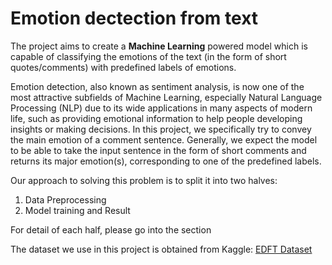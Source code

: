 # Emotion dectection from text
The project aims to create a **Machine Learning** powered model which is capable of classifying the emotions of the text (in the form of short quotes/comments) with predefined labels of emotions.

Emotion detection, also known as sentiment analysis, is now one of the most attractive subfields of Machine Learning, especially Natural Language Processing (NLP) due to its wide applications in many aspects of modern life, such as providing emotional information to help people developing insights or making decisions. In this project, we specifically try to convey the main emotion of a comment sentence. Generally, we expect the model to be able to take the input sentence in the form of short comments and returns its major emotion(s), corresponding to one of the predefined labels.

Our approach to solving this problem is to split it into two halves:

  1.   Data Preprocessing
  2.   Model training and Result

For detail of each half, please go into the section

The dataset we use in this project is obtained from Kaggle: [EDFT Dataset](https://www.kaggle.com/datasets/praveengovi/emotions-dataset-for-nlp)